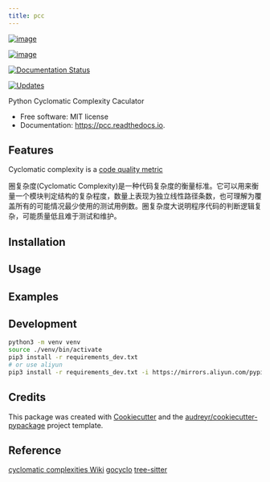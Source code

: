 ```yaml
---
title: pcc
---
```


[![image](vertopal_f2deede0261a47429818cc4c9945d69c/db279fbd4bb7daad47f19325d83109e02945ac31.svg)](https://pypi.python.org/pypi/pcc)

[![image](vertopal_f2deede0261a47429818cc4c9945d69c/0a85d641bb8088b9a2ff72b62c562fc8634a745a.svg)](https://travis-ci.com/nxdong/pcc)

[![Documentation Status](vertopal_f2deede0261a47429818cc4c9945d69c/9125413f35dcc925a1f54fc507636d5725cfc45e.svg)](https://pcc.readthedocs.io/en/latest/?version=latest)

[![Updates](vertopal_f2deede0261a47429818cc4c9945d69c/45fc523b2c11b452dbede6d1cf791647a9a5f6a3.svg)](https://pyup.io/repos/github/nxdong/pcc/)

Python Cyclomatic Complexity Caculator

-   Free software: MIT license
-   Documentation: <https://pcc.readthedocs.io>.

## Features

Cyclomatic complexity is a [code quality metric](https://en.wikipedia.org/wiki/Software_metric) 

​​圈复杂度(Cyclomatic Complexity)是一种代码复杂度的衡量标准。它可以用来衡量一个模块判定结构的复杂程度，数量上表现为独立线性路径条数，也可理解为覆盖所有的可能情况最少使用的测试用例数。圈复杂度大说明程序代码的判断逻辑复杂，可能质量低且难于测试和维护。

## Installation

## Usage

## Examples

## Development

```bash
python3 -m venv venv
source ./venv/bin/activate
pip3 install -r requirements_dev.txt
# or use aliyun
pip3 install -r requirements_dev.txt -i https://mirrors.aliyun.com/pypi/simple/
```

## Credits

This package was created with
[Cookiecutter](https://github.com/audreyr/cookiecutter) and the
[audreyr/cookiecutter-pypackage](https://github.com/audreyr/cookiecutter-pypackage)
project template.

## Reference

[cyclomatic complexities Wiki](https://en.wikipedia.org/wiki/Cyclomatic_complexity)
[gocyclo](https://github.com/fzipp/gocyclo)
[tree-sitter](https://github.com/tree-sitter/tree-sitter)
